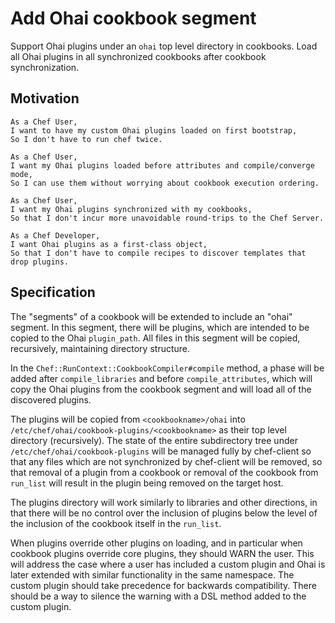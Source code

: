 # Add Ohai cookbook segment

Support Ohai plugins under an `ohai` top level directory in cookbooks.  Load all
Ohai plugins in all synchronized cookbooks after cookbook synchronization.

## Motivation

    As a Chef User,
    I want to have my custom Ohai plugins loaded on first bootstrap,
    So I don't have to run chef twice.

    As a Chef User,
    I want my Ohai plugins loaded before attributes and compile/converge mode,
    So I can use them without worrying about cookbook execution ordering.

    As a Chef User,
    I want my Ohai plugins synchronized with my cookbooks,
    So that I don't incur more unavoidable round-trips to the Chef Server.

    As a Chef Developer,
    I want Ohai plugins as a first-class object,
    So that I don't have to compile recipes to discover templates that drop plugins.

## Specification

The "segments" of a cookbook will be extended to include an "ohai" segment.  In this segment, there will be plugins, which are intended to be copied to the Ohai `plugin_path`. All files in this segment will be copied, recursively, maintaining directory structure.

In the `Chef::RunContext::CookbookCompiler#compile` method, a phase will be added after `compile_libraries` and before `compile_attributes`, which will copy the Ohai plugins from the cookbook segment and will load all of the discovered plugins.

The plugins will be copied from `<cookbookname>/ohai` into `/etc/chef/ohai/cookbook-plugins/<cookbookname>` as their top level directory (recursively). The state of the entire
subdirectory tree under `/etc/chef/ohai/cookbook-plugins` will be managed fully by chef-client so that any files which are not synchronized by chef-client will be removed, so
that removal of a plugin from a cookbook or removal of the cookbook from `run_list` will result in the plugin being removed on the target host.

The plugins directory will work similarly to libraries and other directions, in that there will be no control over the inclusion of plugins below the level of the inclusion of the cookbook itself in the `run_list`.

When plugins override other plugins on loading, and in particular when cookbook plugins override core plugins, they should WARN the user. This will address the case where a user has included a custom plugin and Ohai is later extended with similar functionality in the same namespace. The custom plugin should take precedence for backwards compatibility. There should be a way to silence the warning with a DSL method added to the custom plugin.
